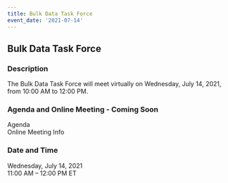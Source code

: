 ```yaml
---
title: Bulk Data Task Force
event_date: '2021-07-14'
---
```


## Bulk Data Task Force

### Description
The Bulk Data Task Force will meet virtually on Wednesday, July 14, 2021, from 10:00 AM to 12:00 PM.   

### Agenda and Online Meeting - Coming Soon  
Agenda  
Online Meeting Info  


### Date and Time
Wednesday, July 14, 2021  
11:00 AM – 12:00 PM ET  


